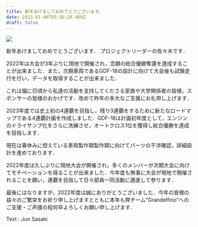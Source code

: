 ```yaml
---
title: 新年あけましておめでとうございます。
date: 2023-01-06T03:36:20.469Z
draft: false
---
```

![](img_20230106_122145.jpg)

新年あけましておめでとうございます．
プロジェクトリーダーの佐々木です．

2022年は大会が3年ぶりに現地で開催され，念願の総合優勝奪還を達成することが出来ました．また，次期車両であるGDF-18の設計に向けて大会後も試験走行を行い，データを取得することが出来ました．

これは偏に日頃から私達の活動を支持してくださる家族や大学関係者の皆様，スポンサーの皆様のおかげです．改めて昨年の多大なご支援にお礼申し上げます．

2023年度では史上初の4連覇を目指し，残り3連覇をするために新たなロードマップである4連覇計画を作成しました．GDF-18は計画初年度として，エンジンのドライサンプ化をさらに洗練させ，オートクロス1位を獲得し総合優勝を達成を目指します．

現在は春休みに控えている車両製作期製作期に向けてパーツの干渉確認，詳細設計を進めております．

2022年度は久しぶりに現地大会が開催され，多くのメンバーが次期大会に向けてモチベーションを得ることが出来ました．今年度も無事に大会が現地で開催されることを願い，連覇を目指して日々部員一同活動に邁進して参ります．

最後にはなりますが，2022年度は誠にありがとうございました．今年の皆様の益々のご繁栄をお祈り申し上げますとともに本年も弊チーム”Grandelfino”へのご支援・ご声援の程何卒よろしくお願い申し上げます．

T﻿ext : Jun Sasaki